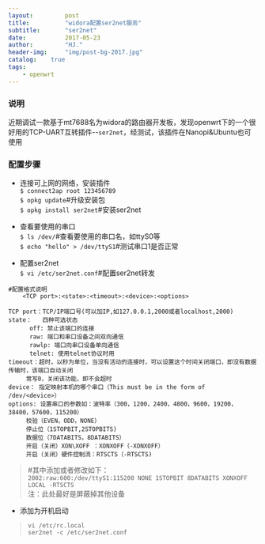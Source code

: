 ```yaml
---
layout:         post
title:          "widora配置ser2net服务"
subtitle:       "ser2net"
date:           2017-05-23 
author:         "HJ."
header-img:     "img/post-bg-2017.jpg"
catalog:    true
tags:
    - openwrt
---
```


### 说明

近期调试一款基于mt7688名为widora的路由器开发板，发现openwrt下的一个很好用的TCP-UART互转插件--`ser2net`，经测试，该插件在Nanopi&Ubuntu也可使用

### 配置步骤

- 连接可上网的网络，安装插件<br>
`$ connect2ap root 123456789`   
`$ opkg update`#升级安装包  
`$ opkg install ser2net`#安装ser2net 

- 查看要使用的串口<br>
`$ ls /dev/`#查看要使用的串口名，如ttyS0等 <br>`$ echo "hello" > /dev/ttyS1`#测试串口1是否正常		

- 配置ser2net<br>
`$ vi /etc/ser2net.conf`#配置ser2net转发	

```
#配置格式说明
	<TCP port>:<state>:<timeout>:<device>:<options>

TCP port：TCP/IP端口号(可以加IP,如127.0.0.1,2000或者localhost,2000)
state：   四种可选状态
	  off: 禁止该端口的连接
	  raw: 端口和串口设备之间双向通信
	  rawlp: 端口向串口设备单向通信
	  telnet: 使用telnet协议时用
timeout：超时，以秒为单位，当没有活动的连接时，可以设置这个时间关闭端口，即没有数据传输时，该端口自动关闭
	 常写0，关闭该功能，即不会超时
device： 指定映射本机的哪个串口（This must be in the form of /dev/<device>）
options: 设置串口的参数如：波特率（300，1200，2400，4800，9600，19200，38400，57600，115200）
	 校验（EVEN，ODD，NONE）
	 停止位（1STOPBIT,2STOPBITS)
	 数据位（7DATABITS，8DATABITS）
	 开启（关闭）XON\XOFF ：XONXOFF（-XONXOFF）
	 开启（关闭）硬件控制流：RTSCTS（-RTSCTS)
```
>#其中添加或者修改如下：<br>
>`2002:raw:600:/dev/ttyS1:115200 NONE 1STOPBIT 8DATABITS XONXOFF LOCAL -RTSCTS`<br>
>注：此处最好是屏蔽掉其他设备<br>
- 添加为开机启动
>`vi /etc/rc.local`<br>
>`ser2net -c /etc/ser2net.conf`<br>


